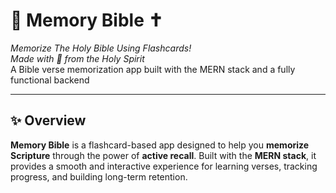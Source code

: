 # 📖 Memory Bible ✝️

_Memorize The Holy Bible Using Flashcards!_  
_Made with 🤍 from the Holy Spirit_  
A Bible verse memorization app built with the MERN stack and a fully functional backend

---

## ✨ Overview

**Memory Bible** is a flashcard-based app designed to help you **memorize Scripture** through the power of **active recall**. Built with the **MERN stack**, it provides a smooth and interactive experience for learning verses, tracking progress, and building long-term retention.
